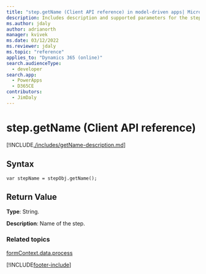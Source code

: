 ```yaml
---
title: "step.getName (Client API reference) in model-driven apps| MicrosoftDocs"
description: Includes description and supported parameters for the step.getName method.
ms.author: jdaly
author: adrianorth
manager: kvivek
ms.date: 03/12/2022
ms.reviewer: jdaly
ms.topic: "reference"
applies_to: "Dynamics 365 (online)"
search.audienceType: 
  - developer
search.app: 
  - PowerApps
  - D365CE
contributors:
  - JimDaly
---
```

# step.getName (Client API reference)



[!INCLUDE[./includes/getName-description.md](./includes/getName-description.md)]

## Syntax

`var stepName = stepObj.getName();`

## Return Value

**Type**: String. 

**Description**: Name of the step.

### Related topics
 
[formContext.data.process](../../formContext-data-process.md)



[!INCLUDE[footer-include](../../../../../../includes/footer-banner.md)]